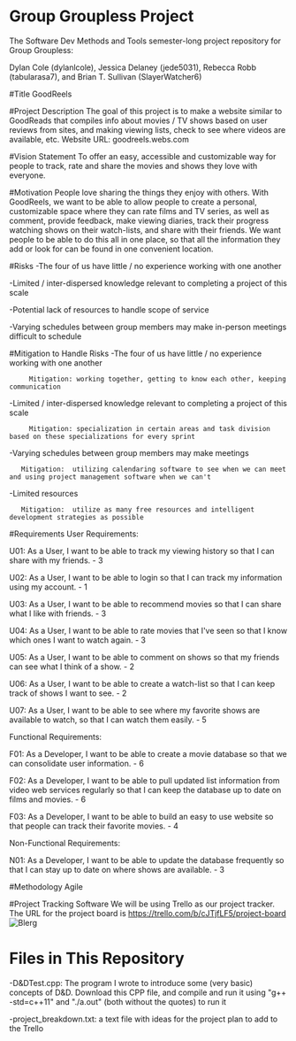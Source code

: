# Group Groupless Project
The Software Dev Methods and Tools semester-long project repository for Group Groupless:

Dylan Cole (dylanlcole), Jessica Delaney (jede5031), Rebecca Robb (tabularasa7), and Brian T. Sullivan (SlayerWatcher6)

#Title
GoodReels

#Project Description
The goal of this project is to make a website similar to GoodReads that compiles info about movies / TV shows based on user reviews from sites, and making viewing lists, check to see where videos are available, etc.
Website URL: goodreels.webs.com

#Vision Statement
To offer an easy, accessible and customizable way for people to track, rate and share the movies and shows they love with everyone.

#Motivation
People love sharing the things they enjoy with others. With GoodReels, we want to be able to allow people to create a personal, customizable space where they can rate films and TV series, as well as comment, provide feedback, make viewing diaries, track their progress watching shows on their watch-lists, and share with their friends.  We want people to be able to do this all in one place, so that all the information they add or look for can be found in one convenient location.

#Risks
-The four of us have little / no experience working with one another

-Limited / inter-dispersed knowledge relevant to completing a project of this scale

-Potential lack of resources to handle scope of service

-Varying schedules between group members may make in-person meetings difficult to schedule

#Mitigation to Handle Risks
-The four of us have little / no experience working with one another

         Mitigation: working together, getting to know each other, keeping communication
         
-Limited / inter-dispersed knowledge relevant to completing a project of this scale

         Mitigation: specialization in certain areas and task division based on these specializations for every sprint
         
-Varying schedules between group members may make meetings

       Mitigation:  utilizing calendaring software to see when we can meet and using project management software when we can't
       
-Limited resources

       Mitigation:  utilize as many free resources and intelligent development strategies as possible
       

#Requirements
User Requirements:

U01: As a User, I want to be able to track my viewing history so that I can share with my friends. - 3

U02: As a User, I want to be able to login so that I can track my information using my account. - 1

U03: As a User, I want to be able to recommend movies so that I can share what I like with friends. - 3

U04: As a User, I want to be able to rate movies that I've seen so that I know which ones I want to watch again. - 3

U05: As a User, I want to be able to comment on shows so that my friends can see what I think of a show. - 2

U06: As a User, I want to be able to create a watch-list so that I can keep track of shows I want to see. - 2

U07: As a User, I want to be able to see where my favorite shows are available to watch, so that I can watch them easily. - 5

Functional Requirements:

F01: As a Developer, I want to be able to create a movie database so that we can consolidate user information. - 6

F02: As a Developer, I want to be able to pull updated list information from video web services regularly so that I can keep the database up to date on films and movies. - 6 

F03: As a Developer, I want to be able to build an easy to use website so that people can track their favorite movies. - 4

Non-Functional Requirements:

N01: As a Developer, I want to be able to update the database frequently so that I can stay up to date on where shows are available. - 3

#Methodology
Agile

#Project Tracking Software
We will be using Trello as our project tracker. The URL for the project board is https://trello.com/b/cJTjfLF5/project-board	
![Blerg](http://i.imgur.com/DAx7LuO.jpg)

# Files in This Repository
-D&DTest.cpp: The program I wrote to introduce some (very basic) concepts of D&D. Download this CPP file, and compile and run it using "g++ -std=c++11" and "./a.out" (both without the quotes) to run it

-project_breakdown.txt: a text file with ideas for the project plan to add to the Trello

